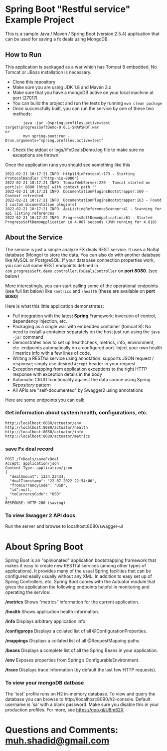 # Spring Boot "Restful service" Example Project

This is a sample Java / Maven / Spring Boot (version 2.5.4) application that can be used for saving a fx deals using MongoDB.

## How to Run 

This application is packaged as a war which has Tomcat 8 embedded. No Tomcat or JBoss installation is necessary. 

* Clone this repository 
* Make sure you are using JDK 1.8 and Maven 3.x
* Make sure that you have a mongoDB active on your local machine at port (27017)
* You can build the project and run the tests by running ```mvn clean package```
* Once successfully built, you can run the service by one of these two methods:
```
        java -jar -Dspring.profiles.active=test target\progressSoftDemo-0.0.1-SNAPSHOT.war
or
        mvn spring-boot:run -Drun.arguments="spring.profiles.active=test"
```
* Check the stdout or logs//FxDealsDemo.log file to make sure no exceptions are thrown

Once the application runs you should see something like this

```
2022-02-21 10:17:21 INFO  Http11NioProtocol:173 - Starting ProtocolHandler ["http-nio-8080"]
2022-02-21 10:17:21 INFO  TomcatWebServer:220 - Tomcat started on port(s): 8080 (http) with context path ''
2022-02-21 10:17:21 INFO  DocumentationPluginsBootstrapper:160 - Context refreshed
2022-02-21 10:17:21 INFO  DocumentationPluginsBootstrapper:163 - Found 1 custom documentation plugin(s)
2022-02-21 10:17:21 INFO  ApiListingReferenceScanner:41 - Scanning for api listing references
2022-02-21 10:17:22 INFO  ProgressSoftDemoApplication:61 - Started ProgressSoftDemoApplication in 4.007 seconds (JVM running for 4.818)
```

## About the Service

The service is just a simple analyze FX deals REST service. It uses a NoSql database (Mongo) to store the data. You can also do with another database like MySQL or PostgreSQL. If your database connection properties work, you can call some REST endpoints defined in ```com.progressSoft.demo.controller.FxDealsController``` on **port 8080**. (see below)

More interestingly, you can start calling some of the operational endpoints (see full list below) like ```/metrics``` and ```/health``` (these are available on **port 8080**)

 
Here is what this little application demonstrates: 

* Full integration with the latest **Spring** Framework: inversion of control, dependency injection, etc.
* Packaging as a single war with embedded container (tomcat 8): No need to install a container separately on the host just run using the ``java -jar`` command
* Demonstrates how to set up healthcheck, metrics, info, environment, etc. endpoints automatically on a configured port. Inject your own health / metrics info with a few lines of code.
* Writing a RESTful service using annotation: supports  JSON request / response; simply use desired ``Accept`` header in your request
* Exception mapping from application exceptions to the right HTTP response with exception details in the body
* Automatic CRUD functionality against the data source using Spring *Repository* pattern
* All APIs are "self-documented" by Swagger2 using annotations 

Here are some endpoints you can call:

### Get information about system health, configurations, etc.

```
http://localhost:8080/actuator/env
http://localhost:8080/actuator/health
http://localhost:8080/actuator/info
http://localhost:8080/actuator/metrics
```

### save Fx deal record

```
POST /FxDeals/saveFxDeal
Accept: application/json
Content-Type: application/json
{
  "dealAmount": 1234.23434,
  "dealTimestamp": "22-07-2022 22:54:00",
  "fromCurrencyCode": "USD",
  "id":null,
  "toCurrencyCode": "USD"
}
RESPONSE: HTTP 200 (saving)
```

### To view Swagger 2 API docs

Run the server and browse to localhost:8080/swagger-ui

# About Spring Boot

Spring Boot is an "opinionated" application bootstrapping framework that makes it easy to create new RESTful services (among other types of applications). It provides many of the usual Spring facilities that can be configured easily usually without any XML. In addition to easy set up of Spring Controllers, etc. Spring Boot comes with the Actuator module that gives the application the following endpoints helpful in monitoring and operating the service:

**/metrics** Shows “metrics” information for the current application.

**/health** Shows application health information.

**/info** Displays arbitrary application info.

**/configprops** Displays a collated list of all @ConfigurationProperties.

**/mappings** Displays a collated list of all @RequestMapping paths.

**/beans** Displays a complete list of all the Spring Beans in your application.

**/env** Exposes properties from Spring’s ConfigurableEnvironment.

**/trace** Displays trace information (by default the last few HTTP requests).

### To view your mongoDB datbase

The 'test' profile runs on H2 in-memory database. To view and query the database you can browse to http://localhost:8090/h2-console. Default username is 'sa' with a blank password. Make sure you disable this in your production profiles. For more, see https://goo.gl/U8m62X



# Questions and Comments: muh.shadid@gmail.com